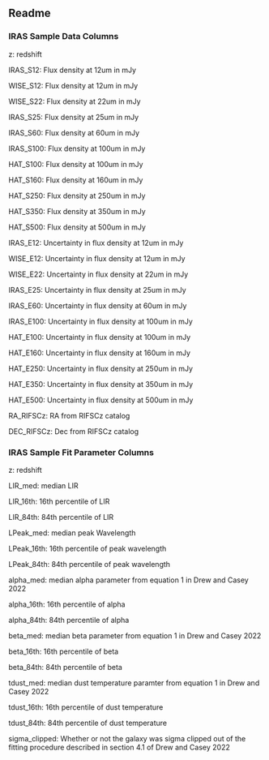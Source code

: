 ## Readme

### IRAS Sample Data Columns
z: redshift

IRAS_S12: Flux density at 12um in mJy

WISE_S12: Flux density at 12um in mJy

WISE_S22: Flux density at 22um in mJy

IRAS_S25: Flux density at 25um in mJy

IRAS_S60: Flux density at 60um in mJy

IRAS_S100: Flux density at 100um in mJy

HAT_S100: Flux density at 100um in mJy

HAT_S160: Flux density at 160um in mJy

HAT_S250: Flux density at 250um in mJy

HAT_S350: Flux density at 350um in mJy

HAT_S500: Flux density at 500um in mJy

IRAS_E12: Uncertainty in flux density at 12um in mJy

WISE_E12: Uncertainty in flux density at 12um in mJy

WISE_E22: Uncertainty in flux density at 22um in mJy

IRAS_E25: Uncertainty in flux density at 25um in mJy

IRAS_E60: Uncertainty in flux density at 60um in mJy

IRAS_E100: Uncertainty in flux density at 100um in mJy

HAT_E100: Uncertainty in flux density at 100um in mJy

HAT_E160: Uncertainty in flux density at 160um in mJy

HAT_E250: Uncertainty in flux density at 250um in mJy

HAT_E350: Uncertainty in flux density at 350um in mJy

HAT_E500: Uncertainty in flux density at 500um in mJy

RA_RIFSCz: RA from RIFSCz catalog

DEC_RIFSCz: Dec from RIFSCz catalog


### IRAS Sample Fit Parameter Columns
z: redshift

LIR_med: median LIR

LIR_16th: 16th percentile of LIR

LIR_84th: 84th percentile of LIR

LPeak_med: median peak Wavelength

LPeak_16th: 16th percentile of peak wavelength

LPeak_84th: 84th percentile of peak wavelength

alpha_med: median alpha parameter from equation 1 in Drew and Casey 2022

alpha_16th: 16th percentile of alpha

alpha_84th: 84th percentile of alpha

beta_med: median beta parameter from equation 1 in Drew and Casey 2022

beta_16th: 16th percentile of beta

beta_84th: 84th percentile of beta

tdust_med: median dust temperature paramter from equation 1 in Drew and Casey 2022

tdust_16th: 16th percentile of dust temperature

tdust_84th: 84th percentile of dust temperature

sigma_clipped: Whether or not the galaxy was sigma clipped out of the fitting procedure described in section 4.1 of Drew and Casey 2022
